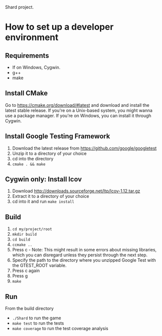 Shard project.

# How to set up a developer environment

## Requirements

* If on Windows, Cygwin.
* g++
* make

## Install CMake

Go to https://cmake.org/download/#latest and download and install the latest stable release. If you're on a Unix-based system, you might wanna use a package manager. If you're on Windows, you can install it through Cygwin.

## Install Google Testing Framework

1. Download the latest release from https://github.com/google/googletest
2. Unzip it to a directory of your choice
3. cd into the directory 
4. ```cmake . && make```

## Cygwin only: Install lcov
1. Download http://downloads.sourceforge.net/ltp/lcov-1.12.tar.gz
2. Extract it to a directory of your choice
3. cd into it and run ```make install```

## Build

1. ```cd my/project/root```
2. ```mkdir build```
3. ```cd build```
4. ```ccmake ..```
5. Press c - Note: This might result in some errors about missing libraries, which you can disregard unless they persist through the next step.
6. Specify the path to the directory where you unzipped Google Test with the GTEST_ROOT variable.
7. Press c again
8. Press g
9. ```make```

## Run 
From the build directory
* ```./Shard``` to run the game
* ```make test``` to run the tests
* ```make coverage``` to run the test coverage analysis
